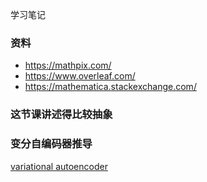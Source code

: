 学习笔记

### 资料
* https://mathpix.com/
* https://www.overleaf.com/
* https://mathematica.stackexchange.com/


### 这节课讲述得比较抽象

### 变分自编码器推导

[variational autoencoder](https://jaan.io/what-is-variational-autoencoder-vae-tutorial/)
